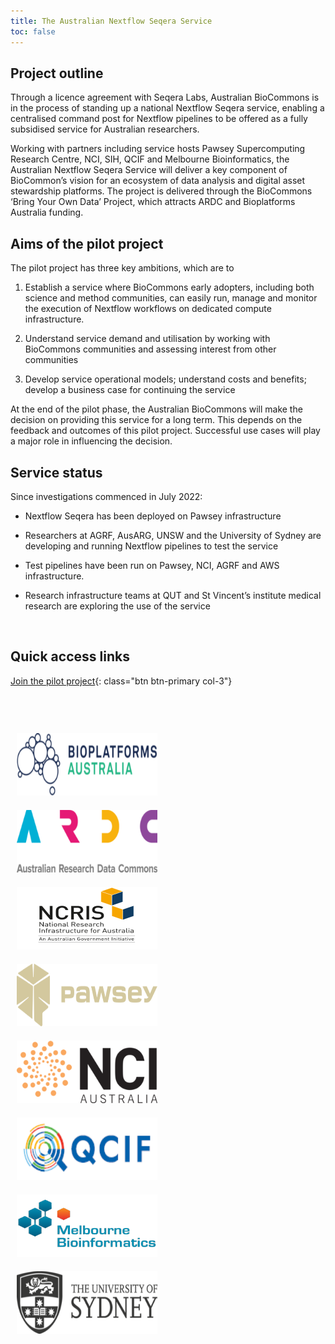```yaml
---
title: The Australian Nextflow Seqera Service
toc: false
---
```



## Project outline

Through a licence agreement with Seqera Labs, Australian BioCommons is in the process of standing up a national Nextflow Seqera service, enabling a centralised command post for Nextflow pipelines to be offered as a fully subsidised service for Australian researchers.

Working with partners including service hosts Pawsey Supercomputing Research Centre, NCI, SIH, QCIF and Melbourne Bioinformatics, the Australian Nextflow Seqera Service will deliver a key component of BioCommon’s vision for an ecosystem of data analysis and digital asset stewardship platforms. The project is delivered through the BioCommons ‘Bring Your Own Data’ Project, which attracts ARDC and Bioplatforms Australia funding.

## Aims of the pilot project

The pilot project has three key ambitions, which are to

1. Establish a service where BioCommons early adopters, including both science and method communities, can easily run, manage and monitor the execution of Nextflow workflows on dedicated compute infrastructure.

2. Understand service demand and utilisation by working with BioCommons communities and assessing interest from other communities

3. Develop service operational models; understand costs and benefits; develop a business case for continuing the service

At the end of the pilot phase, the Australian BioCommons will make the decision on providing this service for a long term. This depends on the feedback and outcomes of this pilot project. Successful use cases will play a major role in influencing the decision.

## Service status

Since investigations commenced in July 2022:

- Nextflow Seqera has been deployed on Pawsey infrastructure

- Researchers at AGRF, AusARG, UNSW and the University of Sydney are developing and running Nextflow pipelines to test the service

- Test pipelines have been run on Pawsey, NCI, AGRF and AWS infrastructure.

- Research infrastructure teams at QUT and St Vincent’s institute medical research are exploring the use of the service

 <br />

## Quick access links

[Join the pilot project](/nextflow-seqera/main/join_us){: class="btn btn-primary col-3"}

<br />  

<br />  

<br />  


<div class="text-center">
    <div class="row">
        <div class="col"><img src="assets/img/bioplatforms-australia-logo.png" class="rounded col-4" alt="bioplatforms australia" style="width:225px; height:100px; padding: 10px 10px 10px 10px;"></div>
        <div class="col"><img src="assets/img/ARDC+logo+RGB.png" class="rounded col-4" alt="Australian Research Data Commons" style="width:225px; height:100px; padding: 10px 10px 10px 10px;"></div>
        <div class="col"><img src="assets/img/ncris-logo1.png" class="rounded col-4" alt="NCRIS" style="width:225px; height:100px; padding: 10px 10px 10px 10px;"></div>
        <div class="col"><img src="assets/img/pawsey-logo-beige.png" class="rounded col-4" alt="Pawsey Supercomputing Centre" style="width:225px; height:100px; padding: 10px 10px 10px 10px;"></div>
    </div>
    <div class="row">
        <div class="col"><img src="assets/img/NCI+Australia+logo+black+PNG+transparent.png" class="rounded col-4" alt="National Computational Infrastructure (NCI)" style="width:225px; height:100px; padding: 10px 10px 10px 10px;"></div>
        <div class="col"><img src="assets/img/QCIF_Logo.png" class="rounded col-4" alt="Queensland Cyber Infrastructure Foundation" style="width:225px; height:100px; padding: 10px 10px 10px 10px;"></div>
        <div class="col"><img src="assets/img/7465070.png" class="rounded col-4" alt="Melbourne Bioinformatics" style="width:225px; height:100px; padding: 10px 10px 10px 10px;"></div>
        <div class="col"><img src="assets/img/Uni-logo-transparent.png" class="rounded col-4" alt="The University of Sydney" style="width:225px; height:100px; padding: 10px 10px 10px 10px;"></div>
    </div>
</div>